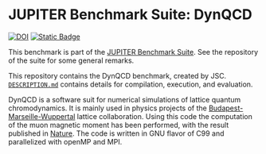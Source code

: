 # JUPITER Benchmark Suite: DynQCD

[![DOI](https://zenodo.org/badge/828238689.svg)](https://zenodo.org/badge/latestdoi/828238689) [![Static Badge](https://img.shields.io/badge/DOI%20(Suite)-10.5281%2Fzenodo.12737073-blue)](https://zenodo.org/badge/latestdoi/764615316)

This benchmark is part of the [JUPITER Benchmark Suite](https://github.com/FZJ-JSC/jubench). See the repository of the suite for some general remarks.

This repository contains the DynQCD benchmark, created by JSC. [`DESCRIPTION.md`](DESCRIPTION.md) contains details for compilation, execution, and evaluation.

DynQCD is a software suit for numerical simulations of lattice quantum chromodynamics. It is mainly used in physics projects of the [Budapest-Marseille-Wuppertal](https://www.bmw.uni-wuppertal.de) lattice collaboration. Using this code the computation of the muon magnetic moment has been performed, with the result published in [Nature](https://www.nature.com/articles/s41586-021-03418-1). The code is written in GNU flavor of C99 and parallelized with openMP and MPI.